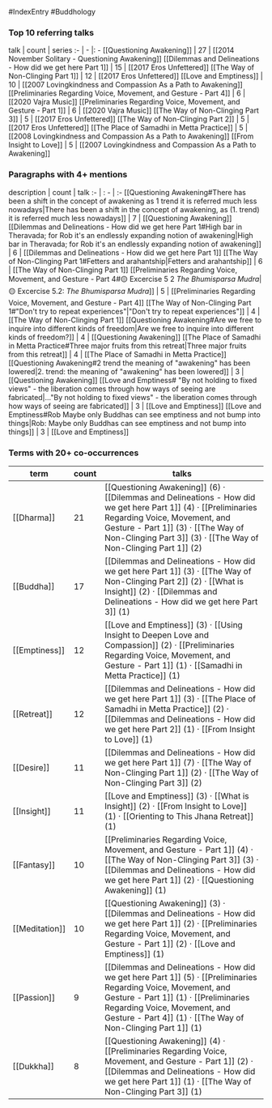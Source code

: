 #IndexEntry #Buddhology

### Top 10 referring talks
talk | count | series
:- | - |: -
[[Questioning Awakening]] | 27 | [[2014 November Solitary - Questioning Awakening]]
[[Dilemmas and Delineations - How did we get here Part 1]] | 15 | [[2017 Eros Unfettered]]
[[The Way of Non-Clinging Part 1]] | 12 | [[2017 Eros Unfettered]]
[[Love and Emptiness]] | 10 | [[2007 Lovingkindness and Compassion As a Path to Awakening]]
[[Preliminaries Regarding Voice, Movement, and Gesture - Part 4]] | 6 | [[2020 Vajra Music]]
[[Preliminaries Regarding Voice, Movement, and Gesture - Part 1]] | 6 | [[2020 Vajra Music]]
[[The Way of Non-Clinging Part 3]] | 5 | [[2017 Eros Unfettered]]
[[The Way of Non-Clinging Part 2]] | 5 | [[2017 Eros Unfettered]]
[[The Place of Samadhi in Metta Practice]] | 5 | [[2008 Lovingkindness and Compassion As a Path to Awakening]]
[[From Insight to Love]] | 5 | [[2007 Lovingkindness and Compassion As a Path to Awakening]]

### Paragraphs with 4+ mentions
description | count | talk
:- | : - | :-
[[Questioning Awakening#There has been a shift in the concept of awakening as 1 trend it is referred much less nowadays\|There has been a shift in the concept of awakening, as (1. trend) it is referred much less nowadays]] | 7 | [[Questioning Awakening]]
[[Dilemmas and Delineations - How did we get here Part 1#High bar in Theravada; for Rob it's an endlessly expanding notion of awakening\|High bar in Theravada; for Rob it's an endlessly expanding notion of awakening]] | 6 | [[Dilemmas and Delineations - How did we get here Part 1]]
[[The Way of Non-Clinging Part 1#Fetters and arahantship\|Fetters and arahantship]] | 6 | [[The Way of Non-Clinging Part 1]]
[[Preliminaries Regarding Voice, Movement, and Gesture - Part 4#🟡 Excercise 5 2 _The Bhumisparsa Mudra_\|🟡 Excercise 5.2: _The Bhumisparsa Mudra_]] | 5 | [[Preliminaries Regarding Voice, Movement, and Gesture - Part 4]]
[[The Way of Non-Clinging Part 1#"Don't try to repeat experiences"\|"Don't try to repeat experiences"]] | 4 | [[The Way of Non-Clinging Part 1]]
[[Questioning Awakening#Are we free to inquire into different kinds of freedom\|Are we free to inquire into different kinds of freedom?]] | 4 | [[Questioning Awakening]]
[[The Place of Samadhi in Metta Practice#Three major fruits from this retreat\|Three major fruits from this retreat]] | 4 | [[The Place of Samadhi in Metta Practice]]
[[Questioning Awakening#2 trend the meaning of "awakening" has been lowered\|2. trend: the meaning of "awakening" has been lowered]] | 3 | [[Questioning Awakening]]
[[Love and Emptiness# "By not holding to fixed views" - the liberation comes through how ways of seeing are fabricated\|..."By not holding to fixed views" - the liberation comes through how ways of seeing are fabricated]] | 3 | [[Love and Emptiness]]
[[Love and Emptiness#Rob Maybe only Buddhas can see emptiness and not bump into things\|Rob: Maybe only Buddhas can see emptiness and not bump into things]] | 3 | [[Love and Emptiness]]

### Terms with 20+ co-occurrences
term | count | talks
-|-|-
[[Dharma]] | 21 | <span class="counts">[[Questioning Awakening]] (6) · [[Dilemmas and Delineations - How did we get here Part 1]] (4) · [[Preliminaries Regarding Voice, Movement, and Gesture - Part 1]] (3) · [[The Way of Non-Clinging Part 3]] (3) · [[The Way of Non-Clinging Part 1]] (2)</span> 
[[Buddha]] | 17 | <span class="counts">[[Dilemmas and Delineations - How did we get here Part 1]] (3) · [[The Way of Non-Clinging Part 2]] (2) · [[What is Insight]] (2) · [[Dilemmas and Delineations - How did we get here Part 3]] (1)</span> 
[[Emptiness]] | 12 | <span class="counts">[[Love and Emptiness]] (3) · [[Using Insight to Deepen Love and Compassion]] (2) · [[Preliminaries Regarding Voice, Movement, and Gesture - Part 1]] (1) · [[Samadhi in Metta Practice]] (1)</span> 
[[Retreat]] | 12 | <span class="counts">[[Dilemmas and Delineations - How did we get here Part 1]] (3) · [[The Place of Samadhi in Metta Practice]] (2) · [[Dilemmas and Delineations - How did we get here Part 2]] (1) · [[From Insight to Love]] (1)</span> 
[[Desire]] | 11 | <span class="counts">[[Dilemmas and Delineations - How did we get here Part 1]] (7) · [[The Way of Non-Clinging Part 1]] (2) · [[The Way of Non-Clinging Part 3]] (2)</span> 
[[Insight]] | 11 | <span class="counts">[[Love and Emptiness]] (3) · [[What is Insight]] (2) · [[From Insight to Love]] (1) · [[Orienting to This Jhana Retreat]] (1)</span> 
[[Fantasy]] | 10 | <span class="counts">[[Preliminaries Regarding Voice, Movement, and Gesture - Part 1]] (4) · [[The Way of Non-Clinging Part 3]] (3) · [[Dilemmas and Delineations - How did we get here Part 1]] (2) · [[Questioning Awakening]] (1)</span> 
[[Meditation]] | 10 | <span class="counts">[[Questioning Awakening]] (3) · [[Dilemmas and Delineations - How did we get here Part 1]] (2) · [[Preliminaries Regarding Voice, Movement, and Gesture - Part 1]] (2) · [[Love and Emptiness]] (1)</span> 
[[Passion]] | 9 | <span class="counts">[[Dilemmas and Delineations - How did we get here Part 1]] (5) · [[Preliminaries Regarding Voice, Movement, and Gesture - Part 1]] (1) · [[Preliminaries Regarding Voice, Movement, and Gesture - Part 4]] (1) · [[The Way of Non-Clinging Part 1]] (1)</span> 
[[Dukkha]] | 8 | <span class="counts">[[Questioning Awakening]] (4) · [[Preliminaries Regarding Voice, Movement, and Gesture - Part 1]] (2) · [[Dilemmas and Delineations - How did we get here Part 1]] (1) · [[The Way of Non-Clinging Part 3]] (1)</span> 

